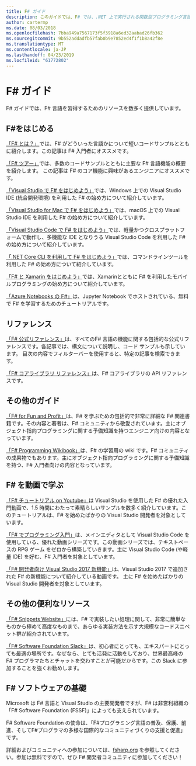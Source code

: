 ```yaml
---
title: F# ガイド
description: このガイドでは、F# では、.NET 上で実行される関数型プログラミング言語のさまざまな学習教材の情報の概要を示します。
author: cartermp
ms.date: 08/03/2018
ms.openlocfilehash: 7bba949a7567173f5f3918a6ed32aabad26fb362
ms.sourcegitcommit: 9b552addadfb57fab0b9e7852ed4f1f1b8a42f8e
ms.translationtype: MT
ms.contentlocale: ja-JP
ms.lasthandoff: 04/23/2019
ms.locfileid: "61772802"
---
```

# <a name="f-guide"></a>F# ガイド

F# ガイドでは、F# 言語を習得するためのリソースを数多く提供しています。

## <a name="learning-f"></a>F\#をはじめる


[「F# とは？」](what-is-fsharp.md)では、F# がどういった言語かについて短いコードサンプルとともに紹介します。この記事は F# 入門者にオススメです。


[「F# ツアー」](tour.md)では、多数のコードサンプルとともに主要な F# 言語機能の概要を紹介します。 この記事は F# のコア機能に興味があるエンジニアにオススメです。

[「Visual Studio で F# をはじめよう」](get-started/get-started-visual-studio.md)では、Windows 上での Visual Studio IDE (統合開発環境) を利用した F# の始め方について紹介しています。

[「Visual Studio for Mac で F# をはじめよう」](get-started/get-started-with-visual-studio-for-mac.md)では、macOS 上での Visual Studio IDE を利用した F# の始め方について紹介しています。

[「Visual Studio Code で F# をはじめよう」](get-started/get-started-vscode.md)では、軽量かつクロスプラットフォームで動作し、多機能な IDE となりうる Visual Studio Code を利用した F# の始め方について紹介しています。

[「.NET Core CLI を利用して F# をはじめよう」](get-started/get-started-command-line.md)では、コマンドラインツールを利用した F# の始め方について紹介しています。

[「F# と Xamarin をはじめよう」](https://docs.microsoft.com/xamarin/cross-platform/platform/fsharp/)では、Xamarinとともに F# を利用したモバイルプログラミングの始め方について紹介しています。

[「Azure Notebooks の F#」](https://notebooks.azure.com/Microsoft/libraries/samples/html/FSharp%20for%20Azure%20Notebooks.ipynb)は、Jupyter Notebook でホストされている、無料で F# を学習するためのチュートリアルです。

## <a name="references"></a>リファレンス


[「F# 公式リファレンス」](language-reference/index.md)は、すべてのF# 言語の機能に関する包括的な公式リファレンスです。各記事では、構文について説明し、コード サンプルも示しています。 目次の内容でフィルターバーを使用すると、特定の記事を検索できます。


[「F# コアライブラリ リファレンス」](https://msdn.microsoft.com/visualfsharpdocs/conceptual/fsharp-core-library-reference)は、F# コアライブラリの API リファレンスです。

## <a name="additional-guides"></a>その他のガイド


[「F# for Fun and Profit」](https://swlaschin.gitbooks.io/fsharpforfunandprofit/content/)は、F# を学ぶための包括的で非常に詳細な F# 関連書籍です。その内容と著者は、F# コミュニティから敬愛されています。主にオブジェクト指向プログラミングに関する予備知識を持つエンジニア向けの内容となっています。

[「F# Programming Wikibook」](https://en.wikibooks.org/wiki/F_Sharp_Programming)は、F# の学習用の wiki です。F# コミュニティの成果物でもあります。主にオブジェクト指向プログラミングに関する予備知識を持つ、F# 入門者向けの内容となっています。

## <a name="learn-f-through-videos"></a>F# を動画で学ぶ

[「F# チュートリアル on Youtube」](https://www.youtube.com/watch?v=c7eNDJN758U)は Visual Studio を使用した F# の優れた入門動画で、1.5 時間にわたって素晴らしいサンプルを数多く紹介しています。このチュートリアルは、F# を始めたばかりの Visual Studio 開発者を対象としています。

[「F# でプログラミング入門」](https://www.youtube.com/watch?v=Teak30_pXHk&list=PLEoMzSkcN8oNiJ67Hd7oRGgD1d4YBxYGC)は、メインエディタとして Visual Studio Code を使用している、優れた動画シリーズです。この動画シリーズでは、テキストベースの RPG ゲーム をゼロから構築していきます。主に Visual Studio Code (や軽量 IDE) を好む、F# 入門者を対象としています。


[「F# 開発者向け Visual Studio 2017 新機能」](https://www.linkedin.com/learning/what-s-new-in-visual-studio-2017-for-f-sharp-for-developers)は、Visual Studio 2017 で追加された F# の新機能について紹介している動画です。 主に F# を始めたばかりの Visual Studio 開発者を対象としています。

## <a name="other-useful-resources"></a>その他の便利なリソース

[「F# Snippets Website」](http://www.fssnip.net)には、F# で実装したい処理に関して、非常に簡単なものから極めて高度なものまで、あらゆる実装方法を示す大規模なコードスニペット群が紹介されています。


[「F# Software Foundation Slack」](https://fsharp.org/guides/slack/)は、初心者にとっても、エキスパートにとっても最適の場所です。なぜなら、とても活発に活動をしており、世界最高峰の F# プログラマたちとチャットを交わすことが可能だからです。この Slack に参加することを強くお勧めします。


## <a name="the-f-software-foundation"></a>F# ソフトウェアの基礎

Microsoft は F# 言語と Visual Studio の主要開発者ですが、F# は非営利組織の「F# Software Foundation (FSSF)」によっても支えられています。

F# Software Foundation の使命は、「F#プログラミング言語の普及、保護、前進、そしてF#プログラマの多様な国際的なコミュニティづくりの支援と促進」です。

詳細およびコミュニティへの参加については、[fsharp.org](https://fsharp.org) を参照してください。参加は無料ですので、ぜひ F# 開発者コミュニティに参加してください！
